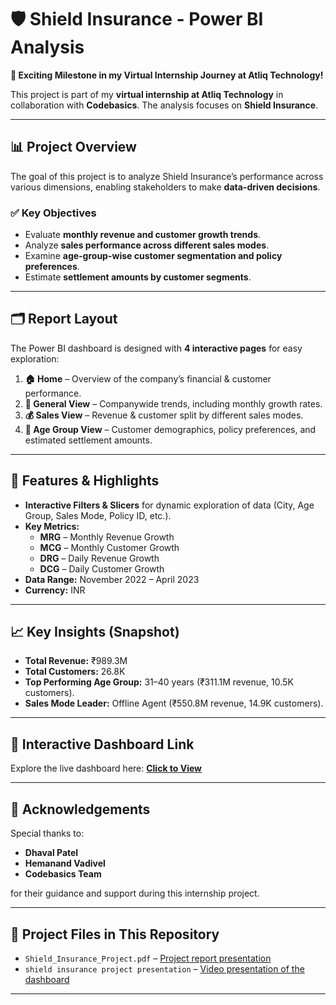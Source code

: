 # 🛡️ Shield Insurance - Power BI Analysis  
**🚀 Exciting Milestone in my Virtual Internship Journey at Atliq Technology!**  

This project is part of my **virtual internship at Atliq Technology** in collaboration with **Codebasics**. The analysis focuses on **Shield Insurance**.

---

## 📊 Project Overview  
The goal of this project is to analyze Shield Insurance’s performance across various dimensions, enabling stakeholders to make **data-driven decisions**.  

### ✅ Key Objectives  
- Evaluate **monthly revenue and customer growth trends**.  
- Analyze **sales performance across different sales modes**.  
- Examine **age-group-wise customer segmentation and policy preferences**.  
- Estimate **settlement amounts by customer segments**.

---

## 🗂 Report Layout  
The Power BI dashboard is designed with **4 interactive pages** for easy exploration:  

1. **🏠 Home** – Overview of the company’s financial & customer performance.  
2. **📌 General View** – Companywide trends, including monthly growth rates.  
3. **💰 Sales View** – Revenue & customer split by different sales modes.  
4. **👥 Age Group View** – Customer demographics, policy preferences, and estimated settlement amounts.  

---

## 🌟 Features & Highlights  
- **Interactive Filters & Slicers** for dynamic exploration of data (City, Age Group, Sales Mode, Policy ID, etc.).  
- **Key Metrics:**  
  - **MRG** – Monthly Revenue Growth  
  - **MCG** – Monthly Customer Growth  
  - **DRG** – Daily Revenue Growth  
  - **DCG** – Daily Customer Growth  
- **Data Range:** November 2022 – April 2023  
- **Currency:** INR  

---

## 📈 Key Insights (Snapshot)  
- **Total Revenue:** ₹989.3M  
- **Total Customers:** 26.8K  
- **Top Performing Age Group:** 31–40 years (₹311.1M revenue, 10.5K customers).  
- **Sales Mode Leader:** Offline Agent (₹550.8M revenue, 14.9K customers).  

---

## 🔗 Interactive Dashboard Link  
Explore the live dashboard here: [**Click to View**](https://app.powerbi.com/groups/me/reports/a261ccf1-b73d-417d-b3ca-9b5936dd3c7b/e90e0a87074ec66d7768?experience=power-bi)  

---

## 🙏 Acknowledgements  
Special thanks to:  
- **Dhaval Patel**  
- **Hemanand Vadivel**  
- **Codebasics Team**  

for their guidance and support during this internship project.  

---

## 📂 Project Files in This Repository  
- `Shield_Insurance_Project.pdf` – [Project report presentation]()  
- `shield insurance project presentation` – [Video presentation of the dashboard](https://www.linkedin.com/feed/update/urn:li:activity:7351498330528481282/)  
---
